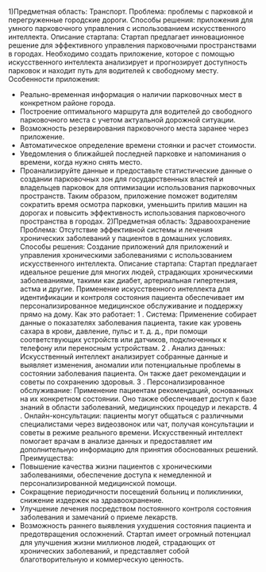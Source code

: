 1)Предметная область: Транспорт.
Проблема: проблемы с парковкой и перегруженные городские дороги.
Способы решения: приложения для умного парковочного управления с использованием искусственного интеллекта.
Описание стартапа: Стартап предлагает инновационное решение для эффективного управления парковочными пространствами в городах. Необходимо создать приложение, которое с помощью искусственного интеллекта анализирует и прогнозирует доступность парковок и находит путь для водителей к свободному месту.
Особенности приложения:
- Реально-временная информация о наличии парковочных мест в конкретном районе города.
- Построение оптимального маршрута для водителей до свободного парковочного места с учетом актуальной дорожной ситуации.
- Возможность резервирования парковочного места заранее через приложение.
- Автоматическое определение времени стоянки и расчет стоимости.
- Уведомления о ближайшей последней парковке и напоминания о времени, когда нужно снять место.
- Проанализируйте данные и предоставьте статистические данные о создании парковочных зон для государственных властей и владельцев парковок для оптимизации использования парковочных пространств.
Таким образом, приложение поможет водителям сократить время осмотра парковки, уменьшить прилив машин на дорогах и повысить эффективность использования парковочного пространства в городах.
2)Предметная область: Здравоохранение
Проблема: Отсутствие эффективной системы и лечения хронических заболеваний у пациентов в домашних условиях. Способы решения: Создание приложений для приложений и управления хроническими заболеваниями с использованием искусственного интеллекта.
Описание стартапа: Стартап предлагает идеальное решение для многих людей, страдающих хроническими заболеваниями, такими как диабет, артериальная гипертензия, астма и другие.
Применение искусственного интеллекта для идентификации и контроля состояния пациента обеспечивает им персонализированное медицинское обслуживание и поддержку прямо на дому.
Как это работает:
1 . Система: Применение собирает данные о показателях заболевания пациента, такие как уровень сахара в крови, давление, пульс и т. д. д., при помощи соответствующих устройств или датчиков, подключенных к телефону или переносным устройствам.
2 . Анализ данных: Искусственный интеллект анализирует собранные данные и выявляет изменения, аномалии или потенциальные проблемы в состоянии заболевания пациента. Он также дает рекомендации и советы по сохранению здоровья.
3 . Персонализированное обслуживание: Применение пациентам рекомендаций, основанных на их конкретном состоянии. Оно также обеспечивает доступ к базе знаний в области заболеваний, медицинских процедур и лекарств.
4 . Онлайн-консультации: пациенты могут общаться с различными специалистами через видеозвонок или чат, получая консультации и советы в режиме реального времени. Искусственный интеллект помогает врачам в анализе данных и предоставляет им дополнительную информацию для принятия обоснованных решений.
Преимущества:
- Повышение качества жизни пациентов с хроническими заболеваниями, обеспечение доступа к немедленной и персонализированной медицинской помощи.
- Сокращение периодичности посещений больниц и поликлиники, снижение издержек на здравоохранение.
- Улучшение лечения посредством постоянного контроля состояния заболевания и замечаний о приеме лекарств.
- Возможность раннего выявления ухудшения состояния пациента и предотвращения осложнений.
Стартап имеет огромный потенциал для улучшения жизни миллионов людей, страдающих от хронических заболеваний, и представляет собой благотворительную и коммерческую ценность.

